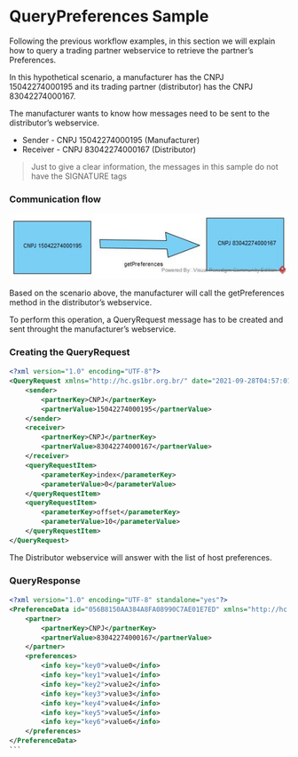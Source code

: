 # QueryPreferences Sample

Following the previous workflow examples, in this section we will explain how to query a trading partner webservice to retrieve the partner’s Preferences.

In this hypothetical scenario, a manufacturer has the CNPJ 15042274000195 and its trading partner (distributor) has the CNPJ 83042274000167.

The manufacturer wants to know how messages need to be sent to the distributor’s webservice.

- Sender - CNPJ 15042274000195 (Manufacturer)
- Receiver - CNPJ 83042274000167 (Distributor)

> Just to give a clear information, 
> the messages in this sample
> do not have the SIGNATURE tags


### Communication flow

![image info](../images/getPreferences.jpg)

Based on the scenario above, the manufacturer will call the getPreferences method in the distributor’s webservice.

To perform this operation, a QueryRequest message has to be created and sent throught the manufacturer’s webservice.


### Creating the QueryRequest

```xml
<?xml version="1.0" encoding="UTF-8"?>
<QueryRequest xmlns="http://hc.gs1br.org.br/" date="2021-09-28T04:57:01Z" id="123456978696050595050AAAABBBDDDDD" schemaVersion="1.0">
    <sender>
        <partnerKey>CNPJ</partnerKey>
        <partnerValue>15042274000195</partnerValue>
    </sender>
    <receiver>
        <partnerKey>CNPJ</partnerKey>
        <partnerValue>83042274000167</partnerValue>
    </receiver>
    <queryRequestItem>
        <parameterKey>index</parameterKey>
        <parameterValue>0</parameterValue>
    </queryRequestItem>
    <queryRequestItem>
        <parameterKey>offset</parameterKey>
        <parameterValue>10</parameterValue>
    </queryRequestItem>
</QueryRequest>
```

The Distributor webservice will answer with the list of host preferences.

### QueryResponse

````xml
<?xml version="1.0" encoding="UTF-8" standalone="yes"?>
<PreferenceData id="056B8150AA384A8FA08990C7AE01E7ED" xmlns="http://hc.gs1br.org.br/">
    <partner>
        <partnerKey>CNPJ</partnerKey>
        <partnerValue>83042274000167</partnerValue>
    </partner>
    <preferences>
        <info key="key0">value0</info>
        <info key="key1">value1</info>
        <info key="key2">value2</info>
        <info key="key3">value3</info>
        <info key="key4">value4</info>
        <info key="key5">value5</info>
        <info key="key6">value6</info>
    </preferences>
</PreferenceData>
```
